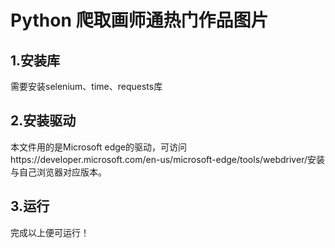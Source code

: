 # Python 爬取画师通热门作品图片

## 1.安装库

需要安装selenium、time、requests库

## 2.安装驱动

本文件用的是Microsoft edge的驱动，可访问https://developer.microsoft.com/en-us/microsoft-edge/tools/webdriver/安装与自己浏览器对应版本。

## 3.运行

完成以上便可运行！